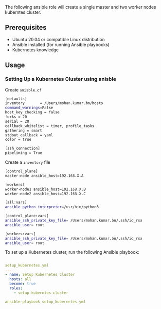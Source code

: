 The following ansible role will create a single master and two worker nodes kuberntes cluster. 

## Prerequisites

- Ubuntu 20.04 or compatible Linux distribution
- Ansible installed (for running Ansible playbooks)
- Kubernetes knowledge

## Usage

### Setting Up a Kubernetes Cluster using anisble 

Create `anisble.cf` 

```bash
[defaults]
inventory       = /Users/mohan.kumar.bn/hosts
command_warnings=False
host_key_checking = false
forks = 20
serial = 20
callback_whitelist = timer, profile_tasks
gathering = smart
stdout_callback = yaml
color = true

[ssh_connection]
pipelining = True
```

Create a `inventory` file

```bash
[control_plane]
master-node ansible_host=192.168.X.A

[workers]
worker-node1 ansible_host=192.168.X.B
worker-node2 ansible_host=192.168.X.C

[all:vars]
ansible_python_interpreter=/usr/bin/python3

[control_plane:vars]
ansible_ssh_private_key_file= /Users/mohan.kumar.bn/.ssh/id_rsa
ansible_user= root

[workers:vars]
ansible_ssh_private_key_file= /Users/mohan.kumar.bn/.ssh/id_rsa
ansible_user= root
```

To set up a Kubernetes cluster, run the following Ansible playbook:

```yaml

setup_kubernetes.yml
---
- name: Setup Kubernetes Cluster
  hosts: all
  become: true
  roles:
    - setup-kuberntes-cluster
```

```yaml
ansible-playbook setup_kubernetes.yml
```
